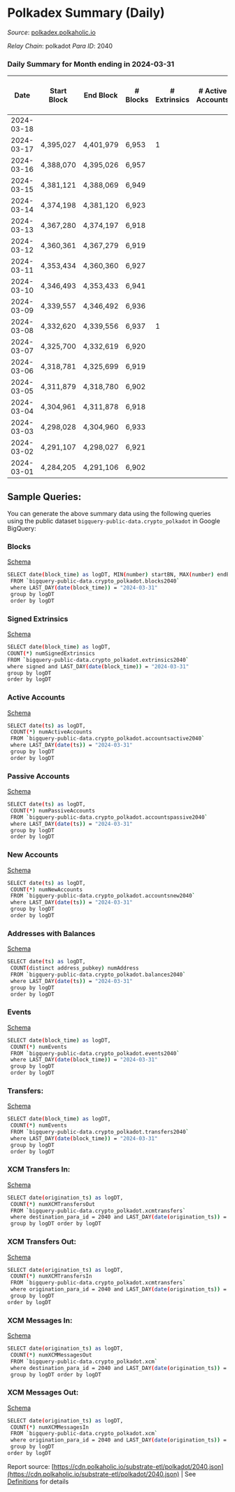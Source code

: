 # Polkadex Summary (Daily)

_Source_: [polkadex.polkaholic.io](https://polkadex.polkaholic.io)

*Relay Chain*: polkadot
*Para ID*: 2040



### Daily Summary for Month ending in 2024-03-31


| Date    | Start Block | End Block | # Blocks | # Extrinsics | # Active Accounts | # Passive Accounts | # New Accounts | # Addresses | # Events  | # Transfers ($USD) | # XCM Transfers In ($USD) | # XCM Transfers Out ($USD) | # XCM In | # XCM Out | Issues |
|---------|-------------|-----------|----------|--------------|-------------------|--------------------|----------------|-------------|-----------|--------------------|---------------------------|----------------------------|----------|-----------|--------|
| 2024-03-18 |  |  |  |  |  |  |  |  |  |   |   |   |  |  |  |
| 2024-03-17 | 4,395,027 | 4,401,979 | 6,953 | 1 |  |  |  |  | 20,920 |   |   |   |  |  |  |
| 2024-03-16 | 4,388,070 | 4,395,026 | 6,957 |  |  |  |  |  | 20,943 |   |   |   |  |  |  |
| 2024-03-15 | 4,381,121 | 4,388,069 | 6,949 |  |  |  |  |  | 20,903 |   |   |   |  |  |  |
| 2024-03-14 | 4,374,198 | 4,381,120 | 6,923 |  |  |  |  |  | 20,792 |   |   |   |  |  |  |
| 2024-03-13 | 4,367,280 | 4,374,197 | 6,918 |  |  |  |  |  | 20,782 |   |   |   |  |  |  |
| 2024-03-12 | 4,360,361 | 4,367,279 | 6,919 |  |  |  |  |  | 20,804 |   |   |   |  |  |  |
| 2024-03-11 | 4,353,434 | 4,360,360 | 6,927 |  |  |  |  |  | 20,807 |   |   |   |  |  |  |
| 2024-03-10 | 4,346,493 | 4,353,433 | 6,941 |  |  |  |  |  | 20,845 |   |   |   |  |  |  |
| 2024-03-09 | 4,339,557 | 4,346,492 | 6,936 |  |  |  |  |  | 20,830 |   |   |   |  |  |  |
| 2024-03-08 | 4,332,620 | 4,339,556 | 6,937 | 1 |  |  |  |  | 20,821 |   |   |   |  |  |  |
| 2024-03-07 | 4,325,700 | 4,332,619 | 6,920 |  |  |  |  |  | 20,792 |   |   |   |  |  |  |
| 2024-03-06 | 4,318,781 | 4,325,699 | 6,919 |  |  |  |  |  | 20,779 |   |   |   |  |  |  |
| 2024-03-05 | 4,311,879 | 4,318,780 | 6,902 |  |  |  |  |  | 20,720 |   |   |   |  |  |  |
| 2024-03-04 | 4,304,961 | 4,311,878 | 6,918 |  |  |  |  |  | 20,792 |   |   |   |  |  |  |
| 2024-03-03 | 4,298,028 | 4,304,960 | 6,933 |  |  |  |  |  | 20,833 |   |   |   |  |  |  |
| 2024-03-02 | 4,291,107 | 4,298,027 | 6,921 |  |  |  |  |  | 20,783 |   |   |   |  |  |  |
| 2024-03-01 | 4,284,205 | 4,291,106 | 6,902 |  |  |  |  |  | 20,751 |   |   |   |  |  |  |

## Sample Queries:
You can generate the above summary data using the following queries using the public dataset `bigquery-public-data.crypto_polkadot` in Google BigQuery:


### Blocks 

[Schema](https://github.com/colorfulnotion/substrate-etl/blob/main/schema/blocks.json)

```bash
SELECT date(block_time) as logDT, MIN(number) startBN, MAX(number) endBN, COUNT(*) numBlocks 
 FROM `bigquery-public-data.crypto_polkadot.blocks2040`  
 where LAST_DAY(date(block_time)) = "2024-03-31" 
 group by logDT 
 order by logDT
```

### Signed Extrinsics 

[Schema](https://github.com/colorfulnotion/substrate-etl/blob/main/schema/extrinsics.json)

```bash
SELECT date(block_time) as logDT, 
COUNT(*) numSignedExtrinsics 
FROM `bigquery-public-data.crypto_polkadot.extrinsics2040`  
where signed and LAST_DAY(date(block_time)) = "2024-03-31" 
group by logDT 
order by logDT
```

### Active Accounts 

[Schema](https://github.com/colorfulnotion/substrate-etl/blob/main/schema/accountsactive.json)

```bash
SELECT date(ts) as logDT, 
 COUNT(*) numActiveAccounts 
 FROM `bigquery-public-data.crypto_polkadot.accountsactive2040` 
 where LAST_DAY(date(ts)) = "2024-03-31" 
 group by logDT 
 order by logDT
```

### Passive Accounts 

[Schema](https://github.com/colorfulnotion/substrate-etl/blob/main/schema/accountspassive.json)

```bash
SELECT date(ts) as logDT, 
 COUNT(*) numPassiveAccounts 
 FROM `bigquery-public-data.crypto_polkadot.accountspassive2040` 
 where LAST_DAY(date(ts)) = "2024-03-31" 
 group by logDT 
 order by logDT
```

### New Accounts 

[Schema](https://github.com/colorfulnotion/substrate-etl/blob/main/schema/accountsnew.json)

```bash
SELECT date(ts) as logDT, 
 COUNT(*) numNewAccounts 
 FROM `bigquery-public-data.crypto_polkadot.accountsnew2040` 
 where LAST_DAY(date(ts)) = "2024-03-31" 
 group by logDT
 order by logDT
```

### Addresses with Balances 

[Schema](https://github.com/colorfulnotion/substrate-etl/blob/main/schema/balances.json)

```bash
SELECT date(ts) as logDT,
 COUNT(distinct address_pubkey) numAddress 
 FROM `bigquery-public-data.crypto_polkadot.balances2040` 
 where LAST_DAY(date(ts)) = "2024-03-31" 
 group by logDT 
 order by logDT
```

### Events 

[Schema](https://github.com/colorfulnotion/substrate-etl/blob/main/schema/events.json)

```bash
SELECT date(block_time) as logDT, 
 COUNT(*) numEvents 
 FROM `bigquery-public-data.crypto_polkadot.events2040` 
 where LAST_DAY(date(block_time)) = "2024-03-31" 
 group by logDT 
 order by logDT
```

### Transfers:

[Schema](https://github.com/colorfulnotion/substrate-etl/blob/main/schema/transfers.json)

```bash
SELECT date(block_time) as logDT, 
 COUNT(*) numEvents 
 FROM `bigquery-public-data.crypto_polkadot.transfers2040` 
 where LAST_DAY(date(block_time)) = "2024-03-31" 
 group by logDT 
 order by logDT
```

### XCM Transfers In: 

[Schema](https://github.com/colorfulnotion/substrate-etl/blob/main/schema/xcmtransfers.json)

```bash
SELECT date(origination_ts) as logDT, 
 COUNT(*) numXCMTransfersOut 
 FROM `bigquery-public-data.crypto_polkadot.xcmtransfers` 
 where destination_para_id = 2040 and LAST_DAY(date(origination_ts)) = "2024-03-31" 
 group by logDT order by logDT
```

### XCM Transfers Out: 

[Schema](https://github.com/colorfulnotion/substrate-etl/blob/main/schema/xcmtransfers.json)

```bash
SELECT date(origination_ts) as logDT, 
 COUNT(*) numXCMTransfersIn 
 FROM `bigquery-public-data.crypto_polkadot.xcmtransfers` 
 where origination_para_id = 2040 and LAST_DAY(date(origination_ts)) = "2024-03-31" 
 group by logDT 
order by logDT
```

### XCM Messages In: 

[Schema](https://github.com/colorfulnotion/substrate-etl/blob/main/schema/xcm.json)

```bash
SELECT date(origination_ts) as logDT, 
 COUNT(*) numXCMMessagesOut 
 FROM `bigquery-public-data.crypto_polkadot.xcm` 
 where destination_para_id = 2040 and LAST_DAY(date(origination_ts)) = "2024-03-31" 
 group by logDT order by logDT
```

### XCM Messages Out: 

[Schema](https://github.com/colorfulnotion/substrate-etl/blob/main/schema/xcm.json)

```bash
SELECT date(origination_ts) as logDT, 
 COUNT(*) numXCMMessagesIn 
 FROM `bigquery-public-data.crypto_polkadot.xcm` 
 where origination_para_id = 2040 and LAST_DAY(date(origination_ts)) = "2024-03-31" 
 group by logDT 
order by logDT
```


Report source: [https://cdn.polkaholic.io/substrate-etl/polkadot/2040.json](https://cdn.polkaholic.io/substrate-etl/polkadot/2040.json) | See [Definitions](/DEFINITIONS.md) for details
